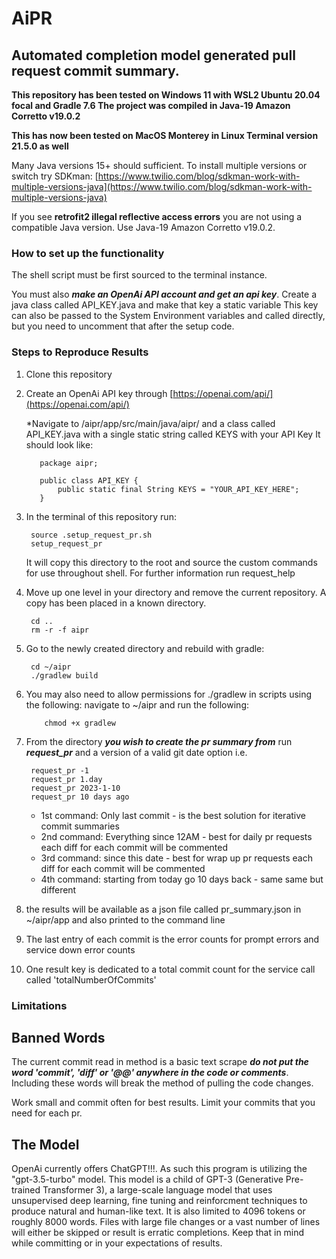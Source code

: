 # AiPR
## Automated completion model generated pull request commit summary.


**This repository has been tested on Windows 11 with WSL2 Ubuntu 20.04 focal and Gradle 7.6
The project was compiled in Java-19 Amazon Corretto v19.0.2**

**This has now been tested on MacOS Monterey in Linux Terminal version 21.5.0 as well**

Many Java versions 15+ should sufficient. To install multiple versions or switch try SDKman:
[https://www.twilio.com/blog/sdkman-work-with-multiple-versions-java](https://www.twilio.com/blog/sdkman-work-with-multiple-versions-java)

If you see **retrofit2 illegal reflective access errors** you are not using a compatible Java version. Use Java-19 Amazon Corretto v19.0.2.

### How to set up the functionality
The shell script must be first sourced to the terminal instance.


You must also **_make an OpenAi API account and get an api key_**. Create a java class called API_KEY.java and make that key a static variable
This key can also be passed to the System Environment variables and called directly, but you need to uncomment that after the setup code.

### Steps to Reproduce Results
1. Clone this repository
2. Create an OpenAi API key through [https://openai.com/api/](https://openai.com/api/)

    *Navigate to /aipr/app/src/main/java/aipr/ and a class called API_KEY.java with a single static string called KEYS with your API Key
      It should look like:

          package aipr;

          public class API_KEY {
              public static final String KEYS = "YOUR_API_KEY_HERE";
          }

3. In the terminal of this repository run:

        source .setup_request_pr.sh
        setup_request_pr
   
    It will copy this directory to the root and source the custom commands for use throughout shell.
    For further information run request_help
        
4. Move up one level in your directory and remove the current repository. A copy has been placed in a known directory.

        cd ..
        rm -r -f aipr

5. Go to the newly created directory and rebuild with gradle:
        
        cd ~/aipr
        ./gradlew build

6. You may also need to allow permissions for ./gradlew in scripts using the following:
   navigate to ~/aipr and run the following:
        
           chmod +x gradlew

7. From the directory **_you wish to create the pr summary from_** run **_request_pr_** and a version of a valid git date option i.e.

        request_pr -1 
        request_pr 1.day
        request_pr 2023-1-10
        request_pr 10 days ago

   * 1st command: Only last commit - is the best solution for iterative commit summaries
   * 2nd command: Everything since 12AM - best for daily pr requests each diff for each commit will be commented
   * 3rd command: since this date - best for wrap up pr requests each diff for each commit will be commented
   * 4th command: starting from today go 10 days back - same same but different

8. the results will be available as a json file called pr_summary.json in ~/aipr/app and also printed to the command line
9. The last entry of each commit is the error counts for prompt errors and service down error counts
10. One result key is dedicated to a total commit count for the service call called 'totalNumberOfCommits'

### Limitations

## Banned Words
The current commit read in method is a basic text scrape **_do not put the word 'commit', 'diff' or '@@' anywhere in the code or comments_**.
Including these words will break the method of pulling the code changes.

Work small and commit often for best results. Limit your commits that you need for each pr.

## The Model
OpenAi currently offers ChatGPT!!!. As such this program is utilizing the "gpt-3.5-turbo" model.
This model is a child of GPT-3 (Generative Pre-trained Transformer 3), a large-scale language model that uses unsupervised deep learning, fine tuning and reinforcment techniques to produce natural and human-like text.
It is also limited to 4096 tokens or roughly 8000 words. Files with large file changes or a vast number
of lines will either be skipped or result is erratic completions. Keep that in mind while committing or in your expectations of results.
